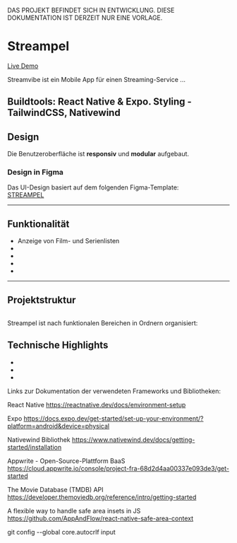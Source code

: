 DAS PROJEKT BEFINDET SICH IN ENTWICKLUNG. DIESE DOKUMENTATION IST DERZEIT NUR EINE VORLAGE.

# Streampel

[Live Demo](https://)

Streamvibe ist ein Mobile App für einen Streaming-Service ...

Buildtools: React Native & Expo. Styling - TailwindCSS, Nativewind
---

## Design

Die Benutzeroberfläche ist **responsiv** und **modular** aufgebaut.

### Design in Figma

Das UI-Design basiert auf dem folgenden Figma-Template:  
[STREAMPEL](https://www.figma.com/design/c6NHYQem8G59odVSijIjl2/Movie-App-w--React-Native?node-id=108001-11&t=HFwNNqPSze4JROQ6-0)

---

## Funktionalität

- Anzeige von Film- und Serienlisten 
- 
- 
- 
-  

---

## Projektstruktur
```text

```
Streampel ist nach funktionalen Bereichen in Ordnern organisiert:

   

## Technische Highlights

- 
-   
- 

Links zur Dokumentation der verwendeten Frameworks und Bibliotheken:

React Native
https://reactnative.dev/docs/environment-setup

Expo
https://docs.expo.dev/get-started/set-up-your-environment/?platform=android&device=physical

Nativewind Bibliothek
https://www.nativewind.dev/docs/getting-started/installation


Appwrite - Open-Source-Plattform BaaS
https://cloud.appwrite.io/console/project-fra-68d2d4aa00337e093de3/get-started


The Movie Database (TMDB) API
https://developer.themoviedb.org/reference/intro/getting-started

A flexible way to handle safe area insets in JS
https://github.com/AppAndFlow/react-native-safe-area-context

git config --global core.autocrlf input